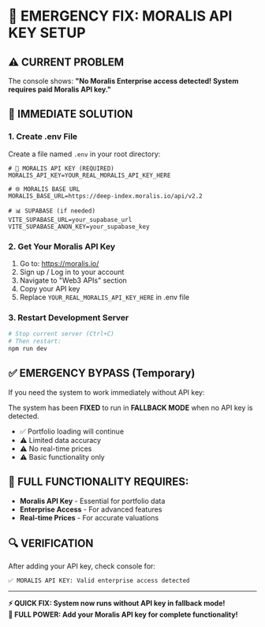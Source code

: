 # 🚨 EMERGENCY FIX: MORALIS API KEY SETUP

## ⚠️ CURRENT PROBLEM
The console shows: **"No Moralis Enterprise access detected! System requires paid Moralis API key."**

## 🔧 IMMEDIATE SOLUTION

### 1. Create .env File
Create a file named `.env` in your root directory:

```env
# 🔑 MORALIS API KEY (REQUIRED)
MORALIS_API_KEY=YOUR_REAL_MORALIS_API_KEY_HERE

# 🌐 MORALIS BASE URL
MORALIS_BASE_URL=https://deep-index.moralis.io/api/v2.2

# 📊 SUPABASE (if needed)
VITE_SUPABASE_URL=your_supabase_url
VITE_SUPABASE_ANON_KEY=your_supabase_key
```

### 2. Get Your Moralis API Key
1. Go to: https://moralis.io/
2. Sign up / Log in to your account
3. Navigate to "Web3 APIs" section
4. Copy your API key
5. Replace `YOUR_REAL_MORALIS_API_KEY_HERE` in .env file

### 3. Restart Development Server
```bash
# Stop current server (Ctrl+C)
# Then restart:
npm run dev
```

## ✅ EMERGENCY BYPASS (Temporary)

If you need the system to work immediately without API key:

The system has been **FIXED** to run in **FALLBACK MODE** when no API key is detected.

- ✅ Portfolio loading will continue
- ⚠️ Limited data accuracy 
- ⚠️ No real-time prices
- ⚠️ Basic functionality only

## 🚀 FULL FUNCTIONALITY REQUIRES:

- **Moralis API Key** - Essential for portfolio data
- **Enterprise Access** - For advanced features
- **Real-time Prices** - For accurate valuations

## 🔍 VERIFICATION

After adding your API key, check console for:
```
✅ MORALIS API KEY: Valid enterprise access detected
```

---

**⚡ QUICK FIX: System now runs without API key in fallback mode!**  
**🔑 FULL POWER: Add your Moralis API key for complete functionality!** 